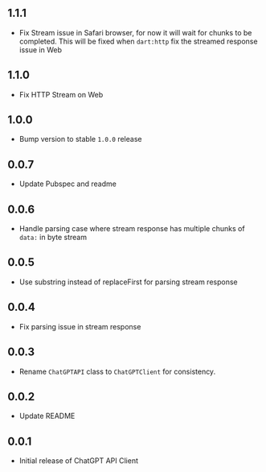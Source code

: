 ## 1.1.1

* Fix Stream issue in Safari browser, for now it will wait for chunks to be completed. This will be fixed when `dart:http` fix the streamed response issue in Web

## 1.1.0

* Fix HTTP Stream on Web

## 1.0.0

* Bump version to stable `1.0.0` release

## 0.0.7

* Update Pubspec and readme

## 0.0.6

* Handle parsing case where stream response has multiple chunks of `data:` in byte stream

## 0.0.5

* Use substring instead of replaceFirst for parsing stream response

## 0.0.4

* Fix parsing issue in stream response


## 0.0.3

* Rename `ChatGPTAPI` class to `ChatGPTClient` for consistency.


## 0.0.2

* Update README


## 0.0.1

* Initial release of ChatGPT API Client

